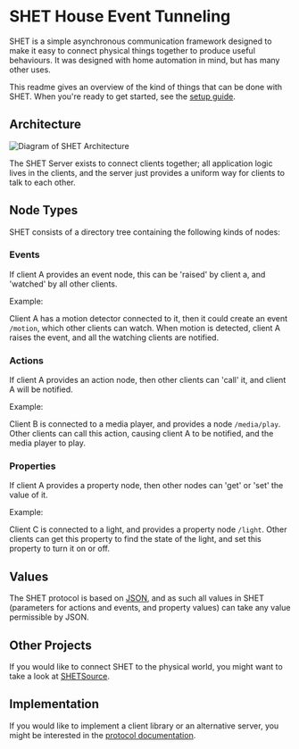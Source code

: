SHET House Event Tunneling
==========================

SHET is a simple asynchronous communication framework designed to make it easy to connect physical things together to produce useful behaviours. It was designed with home automation in mind, but has many other uses.

This readme gives an overview of the kind of things that can be done with SHET. When you're ready to get started, see the [setup guide](/18sg/SHET/blob/master/doc/setup.md).

Architecture
------------
![Diagram of SHET Architecture](/18sg/SHET/raw/master/doc/diagram_simple.png)

The SHET Server exists to connect clients together; all application logic lives in the clients, and the server just provides a uniform way for clients to talk to each other.

Node Types
----------

SHET consists of a directory tree containing the following kinds of nodes:

### Events

If client A provides an event node, this can be 'raised' by client a, and 'watched' by all other clients.

Example:

Client A has a motion detector connected to it, then it could create an event `/motion`, which other clients can watch. When motion is detected, client A raises the event, and all the watching clients are notified.

### Actions

If client A provides an action node, then other clients can 'call' it, and client A will be notified.

Example:

Client B is connected to a media player, and provides a node `/media/play`. Other clients can call this action, causing client A to be notified, and the media player to play.

### Properties

If client A provides a property node, then other nodes can 'get' or 'set' the value of it.

Example:

Client C is connected to a light, and provides a property node `/light`. Other clients can get this property to find the state of the light, and set this property to turn it on or off.

Values
------

The SHET protocol is based on [JSON](http://json.org/), and as such all values in SHET (parameters for actions and events, and property values) can take any value permissible by JSON.

Other Projects
--------------

If you would like to connect SHET to the physical world, you might want to take a look at [SHETSource](https://github.com/18sg/SHETSource).

Implementation
--------------

If you would like to implement a client library or an alternative server, you might be interested in the [protocol documentation](/18sg/SHET/blob/master/doc/spec.md).

